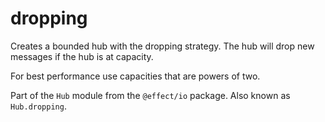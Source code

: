 # dropping

Creates a bounded hub with the dropping strategy. The hub will drop new
messages if the hub is at capacity.

For best performance use capacities that are powers of two.

Part of the `Hub` module from the `@effect/io` package. Also known as `Hub.dropping`.
